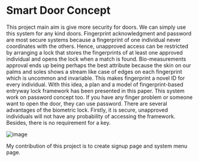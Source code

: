# Smart Door Concept

This project main aim is give more security for doors. We can simply use this system for any kind doors. 
Fingerprint acknowledgment and password are most secure systems because a fingerprint of one individual never coordinates with the others. Hence, unapproved access can be restricted by arranging a lock that stores the fingerprints of at least one approved individual and opens the lock when a match is found. Bio-measurements approval ends up being perhaps the best attribute because the skin on our palms and soles shows a stream like case of edges on each fingerprint which is uncommon and invariable. This makes fingerprint a novel ID for every individual. With this idea, a plan and a model of fingerprint-based entryway lock framework has been presented in this paper.
This system work on password concept too. 
If you have any finger problem or someone want to open the door, they can use password. There are several advantages of the biometric lock. Firstly, it is secure, unapproved individuals will not have any probability of accessing the framework. Besides, there is no requirement for a key.

![image](https://user-images.githubusercontent.com/68580812/199950906-c0c8f1bf-a34b-4902-a804-57974da17154.png)



My contribution of this project is to create signup page and system menu page.
